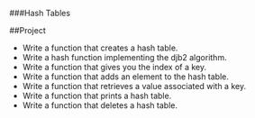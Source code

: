 ###Hash Tables

##Project

- Write a function that creates a hash table.
- Write a hash function implementing the djb2 algorithm.
- Write a function that gives you the index of a key.
- Write a function that adds an element to the hash table.
- Write a function that retrieves a value associated with a key.
- Write a function that prints a hash table.
- Write a function that deletes a hash table.
